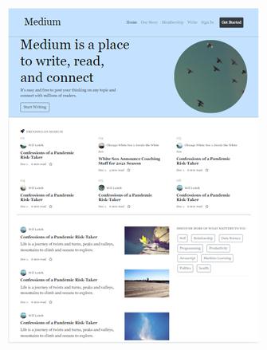 
<img src="https://github.com/Hasyigit/Medium-Clone/blob/master/img/mediumgorsel.png?raw=true" alt="Paris">
 
